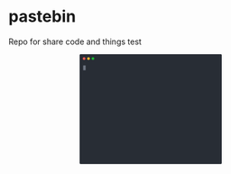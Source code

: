 # pastebin
Repo for share code and things
test


<p align="center">
  <a href="https://asciinema.org/a/588631" target="_blank">
    <img width="50%" src="https://raw.githubusercontent.com/alvarmaciel/pastebin/main/alvarmaciel/usage.svg" />
  </a>
</p>
